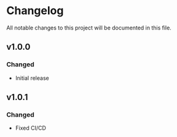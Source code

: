 # Changelog
All notable changes to this project will be documented in this file.

## v1.0.0
### Changed
 - Initial release

## v1.0.1
### Changed
 - Fixed CI/CD
